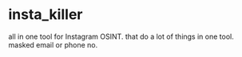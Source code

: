 # insta_killer
all in one  tool for Instagram OSINT. that do a lot of things in one tool. masked email or phone no.

